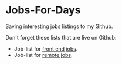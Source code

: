 # Jobs-For-Days
Saving interesting jobs listings to my Github.

Don't forget these lists that are live on Github:
* Job-list for [front end jobs](https://github.com/sourceful/jobs).
* Job-list for [remote jobs](https://github.com/lukasz-madon/awesome-remote-job).
